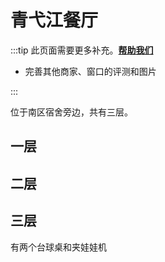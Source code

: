 # 青弋江餐厅

:::tip
此页面需要更多补充。[**帮助我们**](../../about/contribute.md)

- 完善其他商家、窗口的评测和图片

:::

位于南区宿舍旁边，共有三层。

## 一层

## 二层

## 三层

有两个台球桌和夹娃娃机
